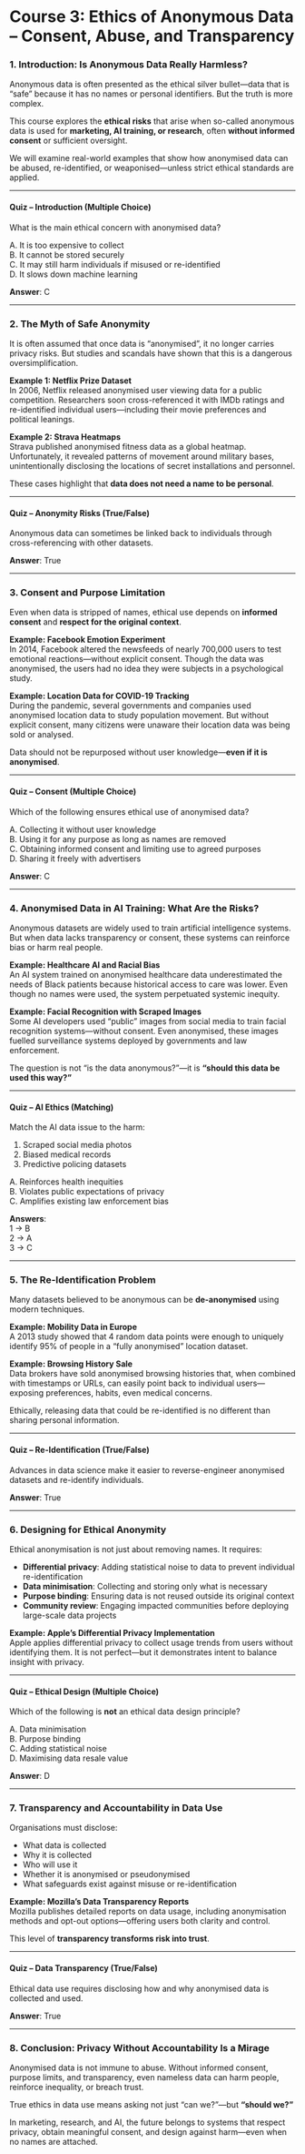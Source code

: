 # Course 3: Ethics of Anonymous Data – Consent, Abuse, and Transparency

### 1. Introduction: Is Anonymous Data Really Harmless?

Anonymous data is often presented as the ethical silver bullet—data that is “safe” because it has no names or personal identifiers. But the truth is more complex.

This course explores the **ethical risks** that arise when so-called anonymous data is used for **marketing, AI training, or research**, often **without informed consent** or sufficient oversight.

We will examine real-world examples that show how anonymised data can be abused, re-identified, or weaponised—unless strict ethical standards are applied.

***

#### **Quiz – Introduction (Multiple Choice)**

What is the main ethical concern with anonymised data?

A. It is too expensive to collect\
B. It cannot be stored securely\
C. It may still harm individuals if misused or re-identified\
D. It slows down machine learning

**Answer**: C

***

### 2. The Myth of Safe Anonymity

It is often assumed that once data is “anonymised”, it no longer carries privacy risks. But studies and scandals have shown that this is a dangerous oversimplification.

**Example 1: Netflix Prize Dataset**\
In 2006, Netflix released anonymised user viewing data for a public competition. Researchers soon cross-referenced it with IMDb ratings and re-identified individual users—including their movie preferences and political leanings.

**Example 2: Strava Heatmaps**\
Strava published anonymised fitness data as a global heatmap. Unfortunately, it revealed patterns of movement around military bases, unintentionally disclosing the locations of secret installations and personnel.

These cases highlight that **data does not need a name to be personal**.

***

#### **Quiz – Anonymity Risks (True/False)**

Anonymous data can sometimes be linked back to individuals through cross-referencing with other datasets.

**Answer**: True

***

### 3. Consent and Purpose Limitation

Even when data is stripped of names, ethical use depends on **informed consent** and **respect for the original context**.

**Example: Facebook Emotion Experiment**\
In 2014, Facebook altered the newsfeeds of nearly 700,000 users to test emotional reactions—without explicit consent. Though the data was anonymised, the users had no idea they were subjects in a psychological study.

**Example: Location Data for COVID-19 Tracking**\
During the pandemic, several governments and companies used anonymised location data to study population movement. But without explicit consent, many citizens were unaware their location data was being sold or analysed.

Data should not be repurposed without user knowledge—**even if it is anonymised**.

***

#### **Quiz – Consent (Multiple Choice)**

Which of the following ensures ethical use of anonymised data?

A. Collecting it without user knowledge\
B. Using it for any purpose as long as names are removed\
C. Obtaining informed consent and limiting use to agreed purposes\
D. Sharing it freely with advertisers

**Answer**: C

***

### 4. Anonymised Data in AI Training: What Are the Risks?

Anonymous datasets are widely used to train artificial intelligence systems. But when data lacks transparency or consent, these systems can reinforce bias or harm real people.

**Example: Healthcare AI and Racial Bias**\
An AI system trained on anonymised healthcare data underestimated the needs of Black patients because historical access to care was lower. Even though no names were used, the system perpetuated systemic inequity.

**Example: Facial Recognition with Scraped Images**\
Some AI developers used “public” images from social media to train facial recognition systems—without consent. Even anonymised, these images fuelled surveillance systems deployed by governments and law enforcement.

The question is not “is the data anonymous?”—it is **“should this data be used this way?”**

***

#### **Quiz – AI Ethics (Matching)**

Match the AI data issue to the harm:

1. Scraped social media photos
2. Biased medical records
3. Predictive policing datasets

A. Reinforces health inequities\
B. Violates public expectations of privacy\
C. Amplifies existing law enforcement bias

**Answers**:\
1 → B\
2 → A\
3 → C

***

### 5. The Re-Identification Problem

Many datasets believed to be anonymous can be **de-anonymised** using modern techniques.

**Example: Mobility Data in Europe**\
A 2013 study showed that 4 random data points were enough to uniquely identify 95% of people in a “fully anonymised” location dataset.

**Example: Browsing History Sale**\
Data brokers have sold anonymised browsing histories that, when combined with timestamps or URLs, can easily point back to individual users—exposing preferences, habits, even medical concerns.

Ethically, releasing data that could be re-identified is no different than sharing personal information.

***

#### **Quiz – Re-Identification (True/False)**

Advances in data science make it easier to reverse-engineer anonymised datasets and re-identify individuals.

**Answer**: True

***

### 6. Designing for Ethical Anonymity

Ethical anonymisation is not just about removing names. It requires:

* **Differential privacy**: Adding statistical noise to data to prevent individual re-identification
* **Data minimisation**: Collecting and storing only what is necessary
* **Purpose binding**: Ensuring data is not reused outside its original context
* **Community review**: Engaging impacted communities before deploying large-scale data projects

**Example: Apple’s Differential Privacy Implementation**\
Apple applies differential privacy to collect usage trends from users without identifying them. It is not perfect—but it demonstrates intent to balance insight with privacy.

***

#### **Quiz – Ethical Design (Multiple Choice)**

Which of the following is **not** an ethical data design principle?

A. Data minimisation\
B. Purpose binding\
C. Adding statistical noise\
D. Maximising data resale value

**Answer**: D

***

### 7. Transparency and Accountability in Data Use

Organisations must disclose:

* What data is collected
* Why it is collected
* Who will use it
* Whether it is anonymised or pseudonymised
* What safeguards exist against misuse or re-identification

**Example: Mozilla’s Data Transparency Reports**\
Mozilla publishes detailed reports on data usage, including anonymisation methods and opt-out options—offering users both clarity and control.

This level of **transparency transforms risk into trust**.

***

#### **Quiz – Data Transparency (True/False)**

Ethical data use requires disclosing how and why anonymised data is collected and used.

**Answer**: True

***

### 8. Conclusion: Privacy Without Accountability Is a Mirage

Anonymised data is not immune to abuse. Without informed consent, purpose limits, and transparency, even nameless data can harm people, reinforce inequality, or breach trust.

True ethics in data use means asking not just “can we?”—but **“should we?”**

In marketing, research, and AI, the future belongs to systems that respect privacy, obtain meaningful consent, and design against harm—even when no names are attached.

